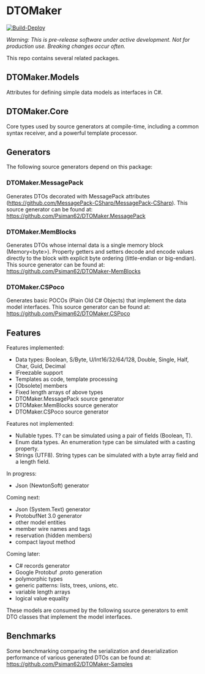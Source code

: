 # DTOMaker

[![Build-Deploy](https://github.com/Psiman62/DTOMaker-Core/actions/workflows/dotnet.yml/badge.svg)](https://github.com/Psiman62/DTOMaker-Core/actions/workflows/dotnet.yml)

*Warning: This is pre-release software under active development. Not for production use. Breaking changes occur often.*

This repo contains several related packages.

## DTOMaker.Models
Attributes for defining simple data models as interfaces in C#.

## DTOMaker.Core
Core types used by source generators at compile-time, including a common syntax receiver, and a powerful template processor.

## Generators
The following source generators depend on this package:

### DTOMaker.MessagePack
Generates DTOs decorated with MessagePack attributes (https://github.com/MessagePack-CSharp/MessagePack-CSharp).
This source generator can be found at: https://github.com/Psiman62/DTOMaker.MessagePack

### DTOMaker.MemBlocks
Generates DTOs whose internal data is a single memory block (Memory\<byte\>). Property getters and setters decode and encode
values directly to the block with explicit byte ordering (little-endian or big-endian). This source generator can be found 
at: https://github.com/Psiman62/DTOMaker-MemBlocks

### DTOMaker.CSPoco
Generates basic POCOs (Plain Old C# Objects) that implement the data model interfaces. This source generator can be found 
at: https://github.com/Psiman62/DTOMaker.CSPoco

## Features

Features implemented:
- Data types: Boolean, S/Byte, U/Int16/32/64/128, Double, Single, Half, Char, Guid, Decimal
- IFreezable support
- Templates as code, template processing
- [Obsolete] members
- Fixed length arrays of above types
- DTOMaker.MessagePack source generator
- DTOMaker.MemBlocks source generator
- DTOMaker.CSPoco source generator

Features not implemented:
- Nullable types. T? can be simulated using a pair of fields (Boolean, T).
- Enum data types. An enumeration type can be simulated with a casting property.
- Strings (UTF8). String types can be simulated with a byte array field and a length field.

In progress:
- Json (NewtonSoft) generator

Coming next:
- Json (System.Text) generator
- ProtobufNet 3.0 generator
- other model entities
- member wire names and tags
- reservation (hidden members)
- compact layout method

Coming later:
- C# records generator
- Google Protobuf .proto generation
- polymorphic types
- generic patterns: lists, trees, unions, etc.
- variable length arrays
- logical value equality

These models are consumed by the following source generators to emit DTO classes that implement the 
model interfaces.

## Benchmarks

Some benchmarking comparing the serialization and deserialization performance of various generated DTOs can
be found at: https://github.com/Psiman62/DTOMaker-Samples